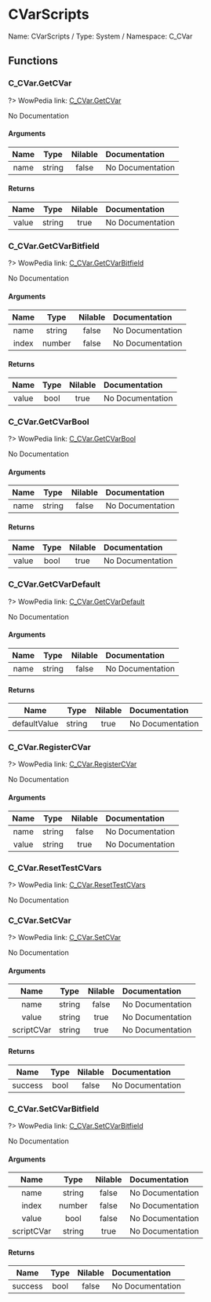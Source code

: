 # CVarScripts

Name: CVarScripts / Type: System / Namespace: C_CVar

## Functions

### C_CVar.GetCVar
?> WowPedia link: [C_CVar.GetCVar](https://wow.gamepedia.com/API_C_CVar.GetCVar)

No Documentation

#### Arguments
|Name|Type|Nilable|Documentation|
|:---:|:---:|:---:|:---|
|name|string|false|No Documentation|
#### Returns
|Name|Type|Nilable|Documentation|
|:---:|:---:|:---:|:---|
|value|string|true|No Documentation|
### C_CVar.GetCVarBitfield
?> WowPedia link: [C_CVar.GetCVarBitfield](https://wow.gamepedia.com/API_C_CVar.GetCVarBitfield)

No Documentation

#### Arguments
|Name|Type|Nilable|Documentation|
|:---:|:---:|:---:|:---|
|name|string|false|No Documentation|
|index|number|false|No Documentation|
#### Returns
|Name|Type|Nilable|Documentation|
|:---:|:---:|:---:|:---|
|value|bool|true|No Documentation|
### C_CVar.GetCVarBool
?> WowPedia link: [C_CVar.GetCVarBool](https://wow.gamepedia.com/API_C_CVar.GetCVarBool)

No Documentation

#### Arguments
|Name|Type|Nilable|Documentation|
|:---:|:---:|:---:|:---|
|name|string|false|No Documentation|
#### Returns
|Name|Type|Nilable|Documentation|
|:---:|:---:|:---:|:---|
|value|bool|true|No Documentation|
### C_CVar.GetCVarDefault
?> WowPedia link: [C_CVar.GetCVarDefault](https://wow.gamepedia.com/API_C_CVar.GetCVarDefault)

No Documentation

#### Arguments
|Name|Type|Nilable|Documentation|
|:---:|:---:|:---:|:---|
|name|string|false|No Documentation|
#### Returns
|Name|Type|Nilable|Documentation|
|:---:|:---:|:---:|:---|
|defaultValue|string|true|No Documentation|
### C_CVar.RegisterCVar
?> WowPedia link: [C_CVar.RegisterCVar](https://wow.gamepedia.com/API_C_CVar.RegisterCVar)

No Documentation

#### Arguments
|Name|Type|Nilable|Documentation|
|:---:|:---:|:---:|:---|
|name|string|false|No Documentation|
|value|string|true|No Documentation|
### C_CVar.ResetTestCVars
?> WowPedia link: [C_CVar.ResetTestCVars](https://wow.gamepedia.com/API_C_CVar.ResetTestCVars)

No Documentation

### C_CVar.SetCVar
?> WowPedia link: [C_CVar.SetCVar](https://wow.gamepedia.com/API_C_CVar.SetCVar)

No Documentation

#### Arguments
|Name|Type|Nilable|Documentation|
|:---:|:---:|:---:|:---|
|name|string|false|No Documentation|
|value|string|true|No Documentation|
|scriptCVar|string|true|No Documentation|
#### Returns
|Name|Type|Nilable|Documentation|
|:---:|:---:|:---:|:---|
|success|bool|false|No Documentation|
### C_CVar.SetCVarBitfield
?> WowPedia link: [C_CVar.SetCVarBitfield](https://wow.gamepedia.com/API_C_CVar.SetCVarBitfield)

No Documentation

#### Arguments
|Name|Type|Nilable|Documentation|
|:---:|:---:|:---:|:---|
|name|string|false|No Documentation|
|index|number|false|No Documentation|
|value|bool|false|No Documentation|
|scriptCVar|string|true|No Documentation|
#### Returns
|Name|Type|Nilable|Documentation|
|:---:|:---:|:---:|:---|
|success|bool|false|No Documentation|